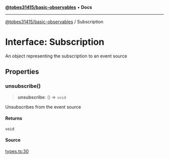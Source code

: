 [**@tobes31415/basic-observables**](../README.md) • **Docs**

***

[@tobes31415/basic-observables](../globals.md) / Subscription

# Interface: Subscription

An object representing the subscription to an event source

## Properties

### unsubscribe()

> **unsubscribe**: () => `void`

Unsubscribes from the event source

#### Returns

`void`

#### Source

[types.ts:30](https://github.com/tobes31415/basic-observables/blob/c3e2dc2c699ee60e9f4a58e029cf80562cb6c910/src/types.ts#L30)
